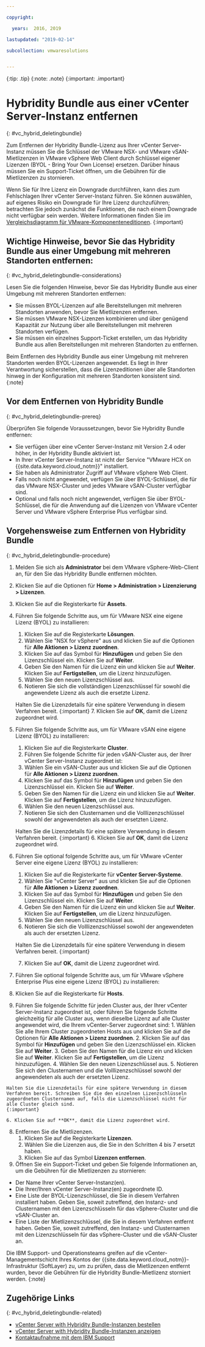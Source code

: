 ```yaml
---

copyright:

  years:  2016, 2019

lastupdated: "2019-02-14"

subcollection: vmwaresolutions


---
```


{:tip: .tip}
{:note: .note}
{:important: .important}

# Hybridity Bundle aus einer vCenter Server-Instanz entfernen
{: #vc_hybrid_deletingbundle}

Zum Entfernen der Hybridity Bundle-Lizenz aus Ihrer vCenter Server-Instanz müssen Sie die Schlüssel der VMware NSX- und VMware vSAN-Mietlizenzen in VMware vSphere Web Client durch Schlüssel eigener Lizenzen (BYOL - Bring Your Own License) ersetzen. Darüber hinaus müssen Sie ein Support-Ticket öffnen, um die Gebühren für die Mietlizenzen zu stornieren.

Wenn Sie für Ihre Lizenz ein Downgrade durchführen, kann dies zum Fehlschlagen Ihrer vCenter Server-Instanz führen. Sie können auswählen, auf eigenes Risiko ein Downgrade für Ihre Lizenz durchzuführen; betrachten Sie jedoch zunächst die Funktionen, die nach einem Downgrade nicht verfügbar sein werden. Weitere Informationen finden Sie im [Vergleichsdiagramm für VMware-Komponenteneditionen](/docs/services/vmwaresolutions/archiref/solution?topic=vmware-solutions-solution-appendix).
{:important}

## Wichtige Hinweise, bevor Sie das Hybridity Bundle aus einer Umgebung mit mehreren Standorten entfernen:
{: #vc_hybrid_deletingbundle-considerations}

Lesen Sie die folgenden Hinweise, bevor Sie das Hybridity Bundle aus einer Umgebung mit mehreren Standorten entfernen:

* Sie müssen BYOL-Lizenzen auf alle Bereitstellungen mit mehreren Standorten anwenden, bevor Sie Mietlizenzen entfernen.
* Sie müssen VMware NSX-Lizenzen kombinieren und über genügend Kapazität zur Nutzung über alle Bereitstellungen mit mehreren Standorten verfügen.
* Sie müssen ein einzelnes Support-Ticket erstellen, um das Hybridity Bundle aus allen Bereitstellungen mit mehreren Standorten zu entfernen.

Beim Entfernen des Hybridity Bundle aus einer Umgebung mit mehreren Standorten werden BYOL-Lizenzen angewendet. Es liegt in Ihrer Verantwortung sicherstellen, dass die Lizenzeditionen über alle Standorten hinweg in der Konfiguration mit mehreren Standorten konsistent sind.
{:note}

## Vor dem Entfernen von Hybridity Bundle
{: #vc_hybrid_deletingbundle-prereq}

Überprüfen Sie folgende Voraussetzungen, bevor Sie Hybridity Bundle entfernen:

* Sie verfügen über eine vCenter Server-Instanz mit Version 2.4 oder höher, in der Hybridity Bundle aktiviert ist.
* In Ihrer vCenter Server-Instanz ist nicht der Service "VMware HCX on {{site.data.keyword.cloud_notm}}" installiert.
* Sie haben als Administrator Zugriff auf VMware vSphere Web Client.
* Falls noch nicht angewendet, verfügen Sie über BYOL-Schlüssel, die für das VMware NSX-Cluster und jedes VMware vSAN-Cluster verfügbar sind.
* Optional und falls noch nicht angewendet, verfügen Sie über BYOL-Schlüssel, die für die Anwendung auf die Lizenzen von VMware vCenter Server und VMware vSphere Enterprise Plus verfügbar sind.

## Vorgehensweise zum Entfernen von Hybridity Bundle
{: #vc_hybrid_deletingbundle-procedure}

1. Melden Sie sich als **Administrator** bei dem VMware vSphere-Web-Client an, für den Sie das Hybridity Bundle entfernen möchten.
2. Klicken Sie auf die Optionen für **Home > Administration > Lizenzierung > Lizenzen**.
3. Klicken Sie auf die Registerkarte für **Assets**.
4. Führen Sie folgende Schritte aus, um für VMware NSX eine eigene Lizenz (BYOL) zu installieren:
   1. Klicken Sie auf die Registerkarte **Lösungen**.
   2. Wählen Sie "NSX for vSphere" aus und klicken Sie auf die Optionen für **Alle Aktionen > Lizenz zuordnen**.
   3. Klicken Sie auf das Symbol für **Hinzufügen** und geben Sie den Lizenzschlüssel ein. Klicken Sie auf **Weiter**.
   4. Geben Sie den Namen für die Lizenz ein und klicken Sie auf **Weiter**. Klicken Sie auf **Fertigstellen**, um die Lizenz hinzuzufügen.
   5. Wählen Sie den neuen Lizenzschlüssel aus.
   6. Notieren Sie sich die vollständigen Lizenzschlüssel für sowohl die angewendete Lizenz als auch die ersetzte Lizenz.

   Halten Sie die Lizenzdetails für eine spätere Verwendung in diesem Verfahren bereit.
   {:important}
   7. Klicken Sie auf **OK**, damit die Lizenz zugeordnet wird.
5. Führen Sie folgende Schritte aus, um für VMware vSAN eine eigene Lizenz (BYOL) zu installieren:
   1. Klicken Sie auf die Registerkarte **Cluster**.
   2. Führen Sie folgende Schritte für jeden vSAN-Cluster aus, der Ihrer vCenter Server-Instanz zugeordnet ist:
    1. Wählen Sie ein vSAN-Cluster aus und klicken Sie auf die Optionen für **Alle Aktionen > Lizenz zuordnen**.
    2. Klicken Sie auf das Symbol für **Hinzufügen** und geben Sie den Lizenzschlüssel ein. Klicken Sie auf **Weiter**.
    3. Geben Sie den Namen für die Lizenz ein und klicken Sie auf **Weiter**. Klicken Sie auf **Fertigstellen**, um die Lizenz hinzuzufügen.
    4. Wählen Sie den neuen Lizenzschlüssel aus.
    5. Notieren Sie sich den Clusternamen und die Volllizenzschlüssel sowohl der angewendeten als auch der ersetzten Lizenz.

    Halten Sie die Lizenzdetails für eine spätere Verwendung in diesem Verfahren bereit.
    {:important}
    6. Klicken Sie auf **OK**, damit die Lizenz zugeordnet wird.
6. Führen Sie optional folgende Schritte aus, um für VMware vCenter Server eine eigene Lizenz (BYOL) zu installieren:
   1. Klicken Sie auf die Registerkarte für **vCenter Server-Systeme**.
   2. Wählen Sie "vCenter Server" aus und klicken Sie auf die Optionen für **Alle Aktionen > Lizenz zuordnen**.
   3. Klicken Sie auf das Symbol für **Hinzufügen** und geben Sie den Lizenzschlüssel ein. Klicken Sie auf **Weiter**.
   4. Geben Sie den Namen für die Lizenz ein und klicken Sie auf **Weiter**. Klicken Sie auf **Fertigstellen**, um die Lizenz hinzuzufügen.
   5. Wählen Sie den neuen Lizenzschlüssel aus.
   6. Notieren Sie sich die Volllizenzschlüssel sowohl der angewendeten als auch der ersetzten Lizenz.

   Halten Sie die Lizenzdetails für eine spätere Verwendung in diesem Verfahren bereit.
   {:important}

   7. Klicken Sie auf **OK**, damit die Lizenz zugeordnet wird.
7. Führen Sie optional folgende Schritte aus, um für VMware vSphere Enterprise Plus eine eigene Lizenz (BYOL) zu installieren:
  1. Klicken Sie auf die Registerkarte für **Hosts**.
  2. Führen Sie folgende Schritte für jeden Cluster aus, der Ihrer vCenter Server-Instanz zugeordnet ist, oder führen Sie folgende Schritte gleichzeitig für alle Cluster aus, wenn dieselbe Lizenz auf alle Cluster angewendet wird, die Ihrem vCenter-Server zugeordnet sind:
    1. Wählen Sie alle Ihrem Cluster zugeordneten Hosts aus und klicken Sie auf die Optionen für **Alle Aktionen > Lizenz zuordnen**.
    2. Klicken Sie auf das Symbol für **Hinzufügen** und geben Sie den Lizenzschlüssel ein. Klicken Sie auf **Weiter**.
    3. Geben Sie den Namen für die Lizenz ein und klicken Sie auf **Weiter**. Klicken Sie auf **Fertigstellen**, um die Lizenz hinzuzufügen.
    4. Wählen Sie den neuen Lizenzschlüssel aus.
    5. Notieren Sie sich den Clusternamen und die Volllizenzschlüssel sowohl der angewendeten als auch der ersetzten Lizenz.

    Halten Sie die Lizenzdetails für eine spätere Verwendung in diesem Verfahren bereit. Schreiben Sie die den einzelnen Lizenzschlüsseln zugeordneten Clusternamen auf, falls die Lizenzschlüssel nicht für alle Cluster gleich sind.
    {:important}

    6. Klicken Sie auf **OK**, damit die Lizenz zugeordnet wird.
8. Entfernen Sie die Mietlizenzen.
   1. Klicken Sie auf die Registerkarte **Lizenzen**.
   2. Wählen Sie die Lizenzen aus, die Sie in den Schritten 4 bis 7 ersetzt haben.
   3. Klicken Sie auf das Symbol **Lizenzen entfernen**.
9. Öffnen Sie ein Support-Ticket und geben Sie folgende Informationen an, um die Gebühren für die Mietlizenzen zu stornieren:
  * Der Name Ihrer vCenter Server-Instanz(en).
  * Die Ihrer/Ihren vCenter Server-Instanz(en) zugeordnete ID.
  * Eine Liste der BYOL-Lizenzschlüssel, die Sie in diesem Verfahren installiert haben. Geben Sie, soweit zutreffend, den Instanz- und Clusternamen mit den Lizenzschlüsseln für das vSphere-Cluster und die vSAN-Cluster an.
  * Eine Liste der Mietlizenzschlüssel, die Sie in diesem Verfahren entfernt haben. Geben Sie, soweit zutreffend, den Instanz- und Clusternamen mit den Lizenzschlüsseln für das vSphere-Cluster und die vSAN-Cluster an.

  Die IBM Support- und Operationsteams greifen auf die vCenter-Managementschicht Ihres Kontos der {{site.data.keyword.cloud_notm}}-Infrastruktur (SoftLayer) zu, um zu prüfen, dass die Mietlizenzen entfernt wurden, bevor die Gebühren für die Hybridity Bundle-Mietlizenz storniert werden.
  {:note}

## Zugehörige Links
{: #vc_hybrid_deletingbundle-related}

* [vCenter Server with Hybridity Bundle-Instanzen bestellen](/docs/services/vmwaresolutions/vcenter?topic=vmware-solutions-vc_hybrid_orderinginstance)
* [vCenter Server with Hybridity Bundle-Instanzen anzeigen](/docs/services/vmwaresolutions/vcenter?topic=vmware-solutions-vc_hybrid_viewinginstances)
* [Kontaktaufnahme mit dem IBM Support](/docs/services/vmwaresolutions/vmonic?topic=vmware-solutions-trbl_support)
